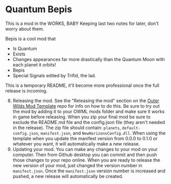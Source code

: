# Quantum Bepis
 This is a mod in the WORKS, BABY
 Keeping last two notes for later, don't worry about them.
 
 Bepis is a cool mod that
 - Is Quantum
 - Exists
 - Changes appearances far more drastically than the Quantum Moon with each planet it orbits!
 - Bepis
 - Special Signals edited by Trifid, the lad.
 
 This is a temporary README, it'll become more professional once the full release is incoming.

8. Releasing the mod. See the "Releasing the mod" section on the  [Outer Wilds Mod Template](https://github.com/Raicuparta/ow-mod-template) repo for info on how to do this. Be sure to try out the mod by adding it to your OWML mods folder and make sure it works in game before releasing. When you zip your final mod be sure to exclude the README.md file and the config.json file (they aren't needed in the release). The zip file should contain: `planets`, `default-config.json`, `manifest.json`, and `NewHorizonsConfig.dll`. When using the template when you update the manifest version from 0.0.0 to 0.1.0 or whatever you want, it will automatically make a new release.
9. Updating your mod. You can make any changes to your mod on your computer. Then from Github desktop you can commit and then push those changes to your repo online. When you are ready to release the new version of your mod, just changed the version number in `manifest.json`. Once the `manifest.json` version number is increased and pushed, a new release will automatically be created. 
